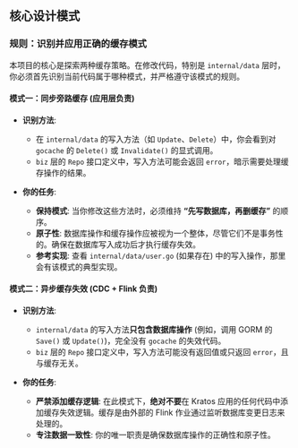 ## 核心设计模式

### 规则：识别并应用正确的缓存模式

本项目的核心是探索两种缓存策略。在修改代码，特别是 `internal/data` 层时，你必须首先识别当前代码属于哪种模式，并严格遵守该模式的规则。

#### 模式一：同步旁路缓存 (应用层负责)

- **识别方法**:
  - 在 `internal/data` 的写入方法（如 `Update`、`Delete`）中，你会看到对 `gocache` 的 `Delete()` 或 `Invalidate()` 的显式调用。
  - `biz` 层的 `Repo` 接口定义中，写入方法可能会返回 `error`，暗示需要处理缓存操作的结果。

- **你的任务**:
  - **保持模式**: 当你修改这些方法时，必须维持 **“先写数据库，再删缓存”** 的顺序。
  - **原子性**: 数据库操作和缓存操作应被视为一个整体，尽管它们不是事务性的。确保在数据库写入成功后才执行缓存失效。
  - **参考实现**: 查看 `internal/data/user.go` (如果存在) 中的写入操作，那里会有该模式的典型实现。

#### 模式二：异步缓存失效 (CDC + Flink 负责)

- **识别方法**:
  - `internal/data` 的写入方法**只包含数据库操作** (例如，调用 GORM 的 `Save()` 或 `Update()`)，完全没有 `gocache` 的失效代码。
  - `biz` 层的 `Repo` 接口定义中，写入方法可能没有返回值或只返回 `error`，且与缓存无关。

- **你的任务**:
  - **严禁添加缓存逻辑**: 在此模式下，**绝对不要**在 Kratos 应用的任何代码中添加缓存失效逻辑。缓存是由外部的 Flink 作业通过监听数据库变更日志来处理的。
  - **专注数据一致性**: 你的唯一职责是确保数据库操作的正确性和原子性。
